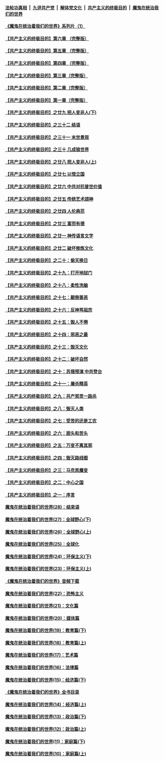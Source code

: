 

####  [法轮功真相](../../../../basic/blob/master/README.md?t=07211702) &nbsp;|&nbsp; [九评共产党](../../../../9ping.md/blob/master/README.md?t=07211702) &nbsp;|&nbsp; [解体党文化](../../../../jtdwh.md/blob/master/README.md?t=07211702)  &nbsp;|&nbsp; [共产主义的终极目的](../../../../gczydzjmd.md/blob/master/README.md?t=07211702) &nbsp;|&nbsp; [魔鬼在统治我们的世界](../../../../mgztzwmdsj.md/blob/master/README.md?t=07211702) 

#### [《魔鬼在统治着我们的世界》系列片（1）](../pages/nsc422/n12267575.md?t=07211702) 

#### [【共产主义的终极目的】第六章 （完整版）](../pages/nsc422/n11428913.md?t=07211702) 

#### [【共产主义的终极目的】第五章 （完整版）](../pages/nsc422/n11428912.md?t=07211702) 

#### [【共产主义的终极目的】第四章 （完整版）](../pages/nsc422/n11428907.md?t=07211702) 

#### [【共产主义的终极目的】第三章（完整版）](../pages/nsc422/n11428848.md?t=07211702) 

#### [【共产主义的终极目的】第二章（完整版）](../pages/nsc422/n11428831.md?t=07211702) 

#### [【共产主义的终极目的】第一章（完整版）](../pages/nsc422/n11417651.md?t=07211702) 

#### [【共产主义的终极目的】之廿九 把人变非人(下)](../pages/nsc422/n11344140.md?t=07211702) 

#### [【共产主义的终极目的】之三十二 结语](../pages/nsc422/n11360535.md?t=07211702) 

#### [【共产主义的终极目的】之三十一 末世景观](../pages/nsc422/n11351129.md?t=07211702) 

#### [【共产主义的终极目的】之三十 几成狼世界](../pages/nsc422/n11348280.md?t=07211702) 

#### [【共产主义的终极目的】之廿八 把人变非人(上)](../pages/nsc422/n11340492.md?t=07211702) 

#### [【共产主义的终极目的】之廿七 以恨立国](../pages/nsc422/n11336944.md?t=07211702) 

#### [【共产主义的终极目的】之廿六 中共对抗普世价值](../pages/nsc422/n11324785.md?t=07211702) 

#### [【共产主义的终极目的】之廿五 传统艺术颂神](../pages/nsc422/n11296396.md?t=07211702) 

#### [【共产主义的终极目的】之廿四 人伦典范](../pages/nsc422/n11296397.md?t=07211702) 

#### [【共产主义的终极目的】之廿三 富而有德](../pages/nsc422/n11283598.md?t=07211702) 

#### [【共产主义的终极目的】之廿一 神传语言文字](../pages/nsc422/n11263265.md?t=07211702) 

#### [【共产主义的终极目的】之廿二 破坏修炼文化](../pages/nsc422/n11245728.md?t=07211702) 

#### [【共产主义的终极目的】之二十：偷天换日](../pages/nsc422/n11238846.md?t=07211702) 

#### [【共产主义的终极目的】之十九：打开地狱门](../pages/nsc422/n11206376.md?t=07211702) 

#### [【共产主义的终极目的】之十八：柔性洗脑](../pages/nsc422/n11199994.md?t=07211702) 

#### [【共产主义的终极目的】之十七：颠倒善恶](../pages/nsc422/n11179782.md?t=07211702) 

#### [【共产主义的终极目的】之十六：反神骂祖宗](../pages/nsc422/n11166798.md?t=07211702) 

#### [【共产主义的终极目的】之十五：毁人不倦](../pages/nsc422/n11166792.md?t=07211702) 

#### [【共产主义的终极目的】之十四：邪恶之最](../pages/nsc422/n11150249.md?t=07211702) 

#### [【共产主义的终极目的】之十三：毁灭文化](../pages/nsc422/n11135227.md?t=07211702) 

#### [【共产主义的终极目的】之十二：破坏自然](../pages/nsc422/n11135214.md?t=07211702) 

#### [【共产主义的终极目的】之十：苏俄预演 中共登台](../pages/nsc422/n11118424.md?t=07211702) 

#### [【共产主义的终极目的】之十一：屠杀精英](../pages/nsc422/n11118442.md?t=07211702) 

#### [【共产主义的终极目的】之九：共产邪灵一路杀](../pages/nsc422/n11114139.md?t=07211702) 

#### [【共产主义的终极目的】之八：毁灭人类](../pages/nsc422/n11108503.md?t=07211702) 

#### [【共产主义的终极目的】之七：受苦的还是工农](../pages/nsc422/n11101809.md?t=07211702) 

#### [【共产主义的终极目的】之六：甜头和苦头](../pages/nsc422/n11096971.md?t=07211702) 

#### [【共产主义的终极目的】之五：万变不离其邪](../pages/nsc422/n11091285.md?t=07211702) 

#### [【共产主义的终极目的】之四：毁灭路线图](../pages/nsc422/n11086284.md?t=07211702) 

#### [【共产主义的终极目的】之三：马克思魔变](../pages/nsc422/n11061941.md?t=07211702) 

#### [【共产主义的终极目的】之二：中心之国](../pages/nsc422/n11047728.md?t=07211702) 

#### [【共产主义的终极目的】之一：序言](../pages/nsc422/n11086077.md?t=07211702) 

#### [魔鬼在统治着我们的世界(28)：结束语](../pages/nsc422/n10936246.md?t=07211702) 

#### [魔鬼在统治着我们的世界(27)：全球野心(下)](../pages/nsc422/n10928319.md?t=07211702) 

#### [魔鬼在统治着我们的世界(26)：全球野心(上)](../pages/nsc422/n10900318.md?t=07211702) 

#### [魔鬼在统治着我们的世界(25)：全球化](../pages/nsc422/n10788205.md?t=07211702) 

#### [魔鬼在统治着我们的世界(24)：环保主义(下)](../pages/nsc422/n10695307.md?t=07211702) 

#### [魔鬼在统治着我们的世界(23)：环保主义(上)](../pages/nsc422/n10688613.md?t=07211702) 

#### [《魔鬼在统治着我们的世界》音频下载](../pages/nsc422/n10635553.md?t=07211702) 

#### [魔鬼在统治着我们的世界(22)：恐怖主义](../pages/nsc422/n10614727.md?t=07211702) 

#### [魔鬼在统治着我们的世界(21)：文化篇](../pages/nsc422/n10597706.md?t=07211702) 

#### [魔鬼在统治着我们的世界(20)：媒体篇](../pages/nsc422/n10586579.md?t=07211702) 

#### [魔鬼在统治着我们的世界(19)：教育篇(下)](../pages/nsc422/n10564808.md?t=07211702) 

#### [魔鬼在统治着我们的世界(18)：教育篇(上)](../pages/nsc422/n10526970.md?t=07211702) 

#### [魔鬼在统治着我们的世界(17)：艺术篇](../pages/nsc422/n10499093.md?t=07211702) 

#### [魔鬼在统治着我们的世界(16)：法律篇](../pages/nsc422/n10485969.md?t=07211702) 

#### [魔鬼在统治着我们的世界(15)：经济篇(下)](../pages/nsc422/n10469975.md?t=07211702) 

#### [《魔鬼在统治着我们的世界》全书目录](../pages/nsc422/n10464261.md?t=07211702) 

#### [魔鬼在统治着我们的世界(14)：经济篇(上)](../pages/nsc422/n10457370.md?t=07211702) 

#### [魔鬼在统治着我们的世界(13)：政治篇(下)](../pages/nsc422/n10448270.md?t=07211702) 

#### [魔鬼在统治着我们的世界(12)：政治篇(上)](../pages/nsc422/n10444576.md?t=07211702) 

#### [魔鬼在统治着我们的世界(11)：家庭篇(下)](../pages/nsc422/n10440961.md?t=07211702) 

#### [魔鬼在统治着我们的世界(10)：家庭篇(上)](../pages/nsc422/n10435448.md?t=07211702) 

